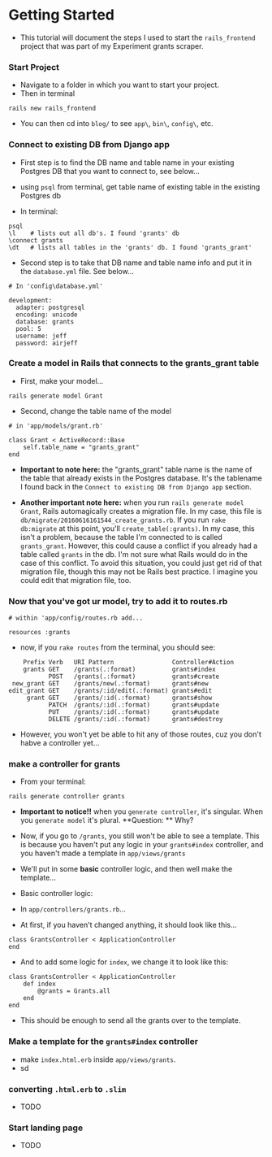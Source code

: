 # Getting Started

- This tutorial will document the steps I used to start the `rails_frontend` project that was part of my Experiment grants scraper.

### Start Project

- Navigate to a folder in which you want to start your project.
- Then in terminal
```
rails new rails_frontend
```

- You can then cd into `blog/` to see `app\`, `bin\`, `config\`, etc.


### Connect to existing DB from Django app

- First step is to find the DB name and table name in your existing Postgres DB that you want to connect to, see below...

- using `psql` from terminal, get table name of existing table in the existing Postgres db

- In terminal:
```
psql
\l    # lists out all db's. I found 'grants' db
\connect grants
\dt   # lists all tables in the 'grants' db. I found 'grants_grant'
```

- Second step is to take that DB name and table name info and put it in the `database.yml` file. See below...
```
# In 'config\database.yml'

development:
  adapter: postgresql
  encoding: unicode
  database: grants
  pool: 5
  username: jeff
  password: airjeff
```

### Create a model in Rails that connects to the grants_grant table

- First, make your model...
```
rails generate model Grant
```
- Second, change the table name of the model
```
# in 'app/models/grant.rb'

class Grant < ActiveRecord::Base
    self.table_name = "grants_grant"
end
```

- **Important to note here:** the "grants_grant" table name is the name of the table that already exists in the Postgres database. It's the tablename I found back in the `Connect to existing DB from Django app` section.

- **Another important note here:** when you run `rails generate model Grant`, Rails automagically creates a migration file. In my case, this file is `db/migrate/20160616161544_create_grants.rb`. If you run `rake db:migrate` at this point, you'll `create_table(:grants)`. In my case, this isn't a problem, because the table I'm connected to is called `grants_grant`. However, this could cause a conflict if you already had a table called `grants` in the db. I'm not sure what Rails would do in the case of this conflict. To avoid this situation, you could just get rid of that migration file, though this may not be Rails best practice. I imagine you could edit that migration file, too.

### Now that you've got ur model, try to add it to routes.rb

```
# within 'app/config/routes.rb add...

resources :grants
``` 

- now, if you `rake routes` from the terminal, you should see:
```
    Prefix Verb   URI Pattern                Controller#Action
    grants GET    /grants(.:format)          grants#index
           POST   /grants(.:format)          grants#create
 new_grant GET    /grants/new(.:format)      grants#new
edit_grant GET    /grants/:id/edit(.:format) grants#edit
     grant GET    /grants/:id(.:format)      grants#show
           PATCH  /grants/:id(.:format)      grants#update
           PUT    /grants/:id(.:format)      grants#update
           DELETE /grants/:id(.:format)      grants#destroy
```
- However, you won't yet be able to hit any of those routes, cuz you don't habve a controller yet...

### make a controller for grants

- From your terminal:
```
rails generate controller grants
```
- **Important to notice!!** when you `generate controller`, it's singular. When you `generate model` it's plural. **Question: ** Why?

- Now, if you go to `/grants`, you still won't be able to see a template. This is because you haven't put any logic in your `grants#index` controller, and you haven't made a template in `app/views/grants`

- We'll put in some **basic** controller logic, and then well make the template...

- Basic controller logic:
- In `app/controllers/grants.rb`...
- At first, if you haven't changed anything, it should look like this...
```
class GrantsController < ApplicationController
end
```

- And to add some logic for `index`, we change it to look like this:
```
class GrantsController < ApplicationController
    def index
        @grants = Grants.all
    end
end
```

- This should be enough to send all the grants over to the template.

### Make a template for the `grants#index` controller

- make `index.html.erb` inside `app/views/grants`.
- sd

### converting `.html.erb` to `.slim`
- TODO
### Start landing page

- TODO